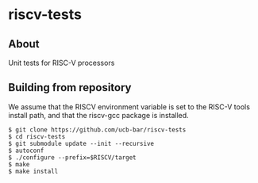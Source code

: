 riscv-tests
================

About
-----------

Unit tests for RISC-V processors

Building from repository
-----------------------------

We assume that the RISCV environment variable is set to the RISC-V tools
install path, and that the riscv-gcc package is installed.

    $ git clone https://github.com/ucb-bar/riscv-tests
    $ cd riscv-tests
    $ git submodule update --init --recursive
    $ autoconf
    $ ./configure --prefix=$RISCV/target
    $ make
    $ make install

